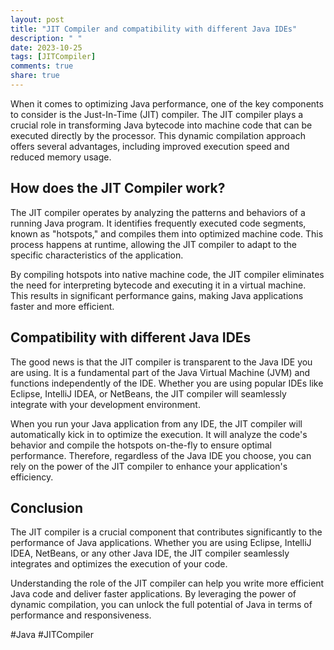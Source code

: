 ```yaml
---
layout: post
title: "JIT Compiler and compatibility with different Java IDEs"
description: " "
date: 2023-10-25
tags: [JITCompiler]
comments: true
share: true
---
```


When it comes to optimizing Java performance, one of the key components to consider is the Just-In-Time (JIT) compiler. The JIT compiler plays a crucial role in transforming Java bytecode into machine code that can be executed directly by the processor. This dynamic compilation approach offers several advantages, including improved execution speed and reduced memory usage.

## How does the JIT Compiler work?

The JIT compiler operates by analyzing the patterns and behaviors of a running Java program. It identifies frequently executed code segments, known as "hotspots," and compiles them into optimized machine code. This process happens at runtime, allowing the JIT compiler to adapt to the specific characteristics of the application.

By compiling hotspots into native machine code, the JIT compiler eliminates the need for interpreting bytecode and executing it in a virtual machine. This results in significant performance gains, making Java applications faster and more efficient.

## Compatibility with different Java IDEs

The good news is that the JIT compiler is transparent to the Java IDE you are using. It is a fundamental part of the Java Virtual Machine (JVM) and functions independently of the IDE. Whether you are using popular IDEs like Eclipse, IntelliJ IDEA, or NetBeans, the JIT compiler will seamlessly integrate with your development environment.

When you run your Java application from any IDE, the JIT compiler will automatically kick in to optimize the execution. It will analyze the code's behavior and compile the hotspots on-the-fly to ensure optimal performance. Therefore, regardless of the Java IDE you choose, you can rely on the power of the JIT compiler to enhance your application's efficiency.

## Conclusion

The JIT compiler is a crucial component that contributes significantly to the performance of Java applications. Whether you are using Eclipse, IntelliJ IDEA, NetBeans, or any other Java IDE, the JIT compiler seamlessly integrates and optimizes the execution of your code.

Understanding the role of the JIT compiler can help you write more efficient Java code and deliver faster applications. By leveraging the power of dynamic compilation, you can unlock the full potential of Java in terms of performance and responsiveness.

#Java #JITCompiler